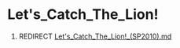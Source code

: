 Let's\_Catch\_The\_Lion!
========================

1.  REDIRECT [Let's\_Catch\_The\_Lion!\_(SP2010).md](Let's_Catch_The_Lion!_(SP2010).md "wikilink")

